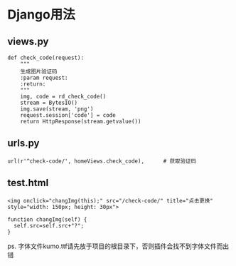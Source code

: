 # Django用法
## views.py
```
def check_code(request):
    """
    生成图片验证码
    :param request:
    :return:
    """
    img, code = rd_check_code()
    stream = BytesIO()
    img.save(stream, 'png')
    request.session['code'] = code
    return HttpResponse(stream.getvalue())
```	
## urls.py
`url(r'^check-code/', homeViews.check_code),      # 获取验证码`
## test.html
```
<img onclick="changImg(this);" src="/check-code/" title="点击更换" style="width: 150px; height: 30px">

function changImg(self) {
  self.src=self.src+"?";
}
```
ps. 字体文件kumo.ttf请先放于项目的根目录下，否则插件会找不到字体文件而出错